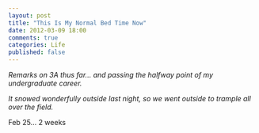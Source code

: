 ```yaml
---
layout: post
title: "This Is My Normal Bed Time Now"
date: 2012-03-09 18:00
comments: true
categories: Life
published: false
---
```


_Remarks on 3A thus far... and passing the halfway point of my undergraduate career._

_It snowed wonderfully outside last night, so we went outside to trample
all over the field._

Feb 25... 2 weeks
